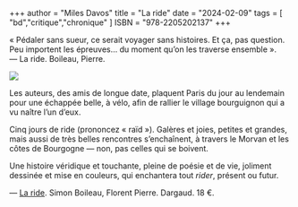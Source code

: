 +++
author = "Miles Davos"
title = "La ride"
date = "2024-02-09"
tags = [
    "bd","critique","chronique"
]
ISBN = "978-2205202137"
+++

« Pédaler sans sueur, ce serait voyager sans histoires. Et ça, pas question. Peu importent les épreuves… du moment qu’on les traverse ensemble ». — La ride. Boileau, Pierre.

![](/images/la-ride.jpeg)

Les auteurs, des amis de longue date, plaquent Paris du jour au lendemain pour une échappée belle, à vélo, afin de rallier le village bourguignon qui a vu naître l’un d’eux.

Cinq jours de ride (prononcez « raïd »). Galères et joies, petites et grandes, mais aussi de très belles rencontres s’enchaînent, à travers le Morvan et les côtes de Bourgogne — non, pas celles qui se boivent.

Une histoire véridique et touchante, pleine de poésie et de vie, joliment dessinée et mise en couleurs, qui enchantera tout *rider*, présent ou futur.

—
[La ride](https://www.dargaud.com/bd/la-ride-bda5420300). Simon Boileau, Florent Pierre. Dargaud. 18 €.
